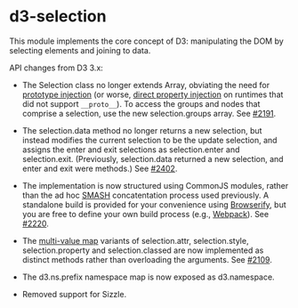 # d3-selection

This module implements the core concept of D3: manipulating the DOM by selecting elements and joining to data.

API changes from D3 3.x:

* The Selection class no longer extends Array, obviating the need for [prototype injection](http://perfectionkills.com/how-ecmascript-5-still-does-not-allow-to-subclass-an-array/#wrappers_prototype_chain_injection) (or worse, [direct property injection](http://perfectionkills.com/how-ecmascript-5-still-does-not-allow-to-subclass-an-array/#wrappers_direct_property_injection) on runtimes that did not support `__proto__`). To access the groups and nodes that comprise a selection, use the new selection.groups array. See [#2191](https://github.com/mbostock/d3/issues/2191).

* The selection.data method no longer returns a new selection, but instead modifies the current selection to be the update selection, and assigns the enter and exit selections as selection.enter and selection.exit. (Previously, selection.data returned a new selection, and enter and exit were methods.) See [#2402](https://github.com/mbostock/d3/issues/2402).

* The implementation is now structured using CommonJS modules, rather than the ad hoc [SMASH](https://github.com/mbostock/smash) concatentation process used previously. A standalone build is provided for your convenience using [Browserify](http://browserify.org/), but you are free to define your own build process (e.g., [Webpack](https://webpack.github.io/)). See [#2220](https://github.com/mbostock/d3/issues/2220).

* The [multi-value map](http://bl.ocks.org/mbostock/3305515) variants of selection.attr, selection.style, selection.property and selection.classed are now implemented as distinct methods rather than overloading the arguments. See [#2109](https://github.com/mbostock/d3/issues/2109).

* The d3.ns.prefix namespace map is now exposed as d3.namespace.

* Removed support for Sizzle.
